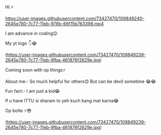 Hi ⚡

https://user-images.githubusercontent.com/73427470/109849240-2645e780-7c77-11eb-978b-66f15b763398.mp4

I am advance in coding😉

My yt logo 👇😂

(https://user-images.githubusercontent.com/73427470/109849239-2645e780-7c77-11eb-9fba-461876f2629e.jpg)

Coming soon with op things⚡

About me:- So much helpful for others😊
But can be devil sometime 😂😂

Fun fact:- I am just a kid😂



If u have ITTU si sharam to yeh kuch kang mat karna😂

Op bolte ⚡😎

(https://user-images.githubusercontent.com/73427470/109849239-2645e780-7c77-11eb-9fba-461876f2629e.jpg)




